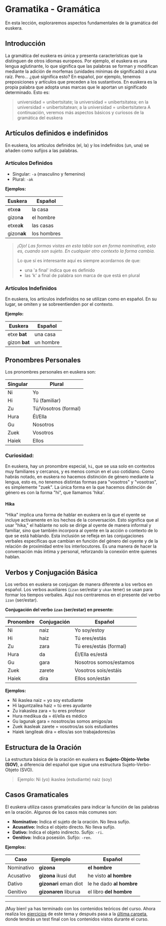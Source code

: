 # Gramatika - Gramática
En esta lección, exploraremos aspectos fundamentales de la gramática del euskera.

## Introducción
La gramática del euskera es única y presenta características que la distinguen de otros idiomas europeos.
Por ejemplo, el euskera es una lengua aglutinante, lo que significa que las palabras se forman y modifican mediante la adición de morfemas (unidades mínimas de significado) a una raíz.
Pero... ¿qué significa esto? 
En español, por ejemplo, tenemos preposiciones y artículos que preceden a los sustantivos. En euskera es la propia palabra que adopta unas marcas que le aportan un significado determinado. Esto es:
> universidad = unibertsitate; la universidad = unibertsitatea; en la universidad = unibertsitatean; a la universidad = unibertsitatera
A continuación, veremos más aspectos básicos y curiosos de la gramática del euskera

## Artículos definidos e indefinidos
En euskera, los artículos definidos (el, la) y los indefinidos (un, una) se añaden como sufijos a las palabras.

### Artículos Definidos

- Singular: `-a` (masculino y femenino)
- Plural: `-ak`

**Ejemplos:**

|Euskera|Español|
|------|------|
|etxe**a**|la casa|
|gizon**a**|el hombre|
|etxea**k**|las casas|
|gizon**ak**|los hombres|

> *¡Ojo! Las formas vistas en esta tabla son en forma nominativa, esto es, cuando son sujeto. En cualquier otro contexto la forma cambia.*
>
> Lo que sí es interesante aquí es siempre acordarnos de que:
> - una 'a final' indica que es definido
> - las 'k' a final de palabra son marca de que está en plural

### Artículos Indefinidos

En euskera, los artículos indefinidos no se utilizan como en español. En su lugar, se omiten y se sobreentienden por el contexto.

**Ejemplo:**

| Euskera      | Español       |
|--------------|---------------|
| etxe **bat**     | una casa      |
| gizon **bat**    | un hombre     |

## Pronombres Personales

Los pronombres personales en euskera son:

|Singular|Plural|
|------|------|
|Ni|Yo|
|Hi|Tú (familiar)|
|Zu|Tú/Vosotros (formal)|
|Hura|Él/Ella|
|Gu|Nosotros|
|Zuek|Vosotros|
|Haiek|Ellos|

### Curiosidad:

En euskera, hay un pronombre especial, `hi`, que se usa solo en contextos muy familiares y cercanos, y es menos común en el uso cotidiano.
Como habrás notado, en euskera no hacemos distinción de género mediante la lengua, esto es, no tenemos distintas formas para "vosotros" y "vosotras", es simplemente "zuek".
La única forma en la que hacemos distinción de género es con la forma "hi", que llamamos 'hika'. 

#### Hika
"Hika" implica una forma de hablar en euskera en la que el oyente se incluye activamente en los hechos de la conversación. Esto significa que al usar "hika," el hablante no solo se dirige al oyente de manera informal y familiar, sino que también incorpora al oyente en la acción o contexto de lo que se está hablando. Esta inclusión se refleja en las conjugaciones verbales específicas que cambian en función del género del oyente y de la relación de proximidad entre los interlocutores. Es una manera de hacer la conversación más íntima y personal, reforzando la conexión entre quienes hablan.

## Verbos y Conjugación Básica

Los verbos en euskera se conjugan de manera diferente a los verbos en español. Los verbos auxiliares (`izan` ser/estar y `ukan` tener) se usan para formar los tiempos verbales. Aquí nos centraremos en el presente del verbo `izan` (ser/estar).

**Conjugación del verbo `izan` (ser/estar) en presente:**

|Pronombre|Conjugación|Español|
|-------|-------|-------|
|Ni|naiz|Yo soy/estoy|
|Hi|haiz|Tú eres/estás|
|Zu|zara|Tú eres/estás (formal)|
|Hura|da|Él/Ella es/está|
|Gu|gara|Nosotros somos/estamos|
|Zuek|zarete|Vosotros sois/estáis|
|Haiek|dira|Ellos son/están|

**Ejemplos:**

- Ni ikaslea naiz = yo soy estudiante
- Hi laguntzailea haiz = tú eres ayudante
- Zu irakaslea zara = tu eres profesor
- Hura medikua da = él/ella es médico
- Gu lagunak gara = nosotros/as somos amigos/as
- Zuek ikasleak zarete = vosotros/as sois estudiantes
- Haiek langileak dira = ellos/as son trabajadores/as

## Estructura de la Oración

La estructura básica de la oración en euskera es **Sujeto-Objeto-Verbo (SOV)**, a diferencia del español que sigue una estructura Sujeto-Verbo-Objeto (SVO).
> Ejemplo: Ni (yo) ikaslea (estudiante) naiz (soy)

## Casos Gramaticales

El euskera utiliza casos gramaticales para indicar la función de las palabras en la oración. Algunos de los casos más comunes son:

- **Nominativo:** Indica el sujeto de la oración. No lleva sufijo.
- **Acusativo:** Indica el objeto directo. No lleva sufijo.
- **Dativo:** Indica el objeto indirecto. Sufijo: `-ri`.
- **Genitivo:** Indica posesión. Sufijo: `-ren`.

**Ejemplos:**

|Caso|Ejemplo|Español|
|------------|------------------|-----------------|
|Nominativo|**gizona**|**el hombre**|
|Acusativo|**gizona** ikusi dut|he visto **al hombre**|
|Dativo|**gizonari** eman diot|le he dado **al hombre**|
|Genitivo|**gizonaren** liburua|el libro **del hombre**|

---

¡Muy bien! ya has terminado con los contenidos teóricos del curso. Ahora realiza los [ejercicios](https://leiremun.github.io/6_gramatica/ejerciciosGramática.pdf) de este tema y después pasa a la [última carpeta](/7_testFinal/README.md), donde tendrás un test final con los contenidos vistos durante el curso.

